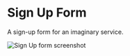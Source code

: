 # Sign Up Form
A sign-up form for an imaginary service.

![Sign Up form screenshot](/Photos/sign-up-form%20screenshot%20(README).png)